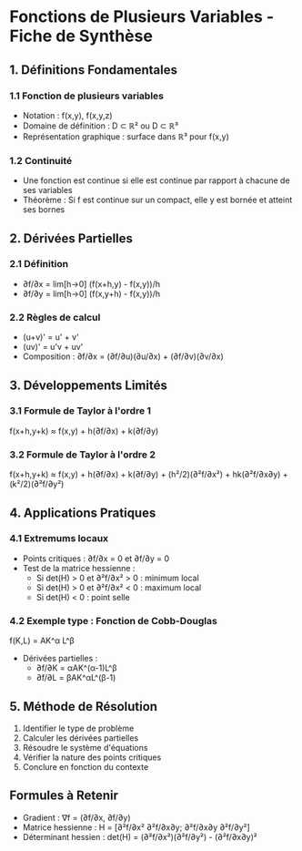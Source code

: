 # Fonctions de Plusieurs Variables - Fiche de Synthèse

## 1. Définitions Fondamentales

### 1.1 Fonction de plusieurs variables
- Notation : f(x,y), f(x,y,z)
- Domaine de définition : D ⊂ ℝ² ou D ⊂ ℝ³
- Représentation graphique : surface dans ℝ³ pour f(x,y)

### 1.2 Continuité
- Une fonction est continue si elle est continue par rapport à chacune de ses variables
- Théorème : Si f est continue sur un compact, elle y est bornée et atteint ses bornes

## 2. Dérivées Partielles

### 2.1 Définition
- ∂f/∂x = lim[h→0] (f(x+h,y) - f(x,y))/h
- ∂f/∂y = lim[h→0] (f(x,y+h) - f(x,y))/h

### 2.2 Règles de calcul
- (u+v)' = u' + v'
- (uv)' = u'v + uv'
- Composition : ∂f/∂x = (∂f/∂u)(∂u/∂x) + (∂f/∂v)(∂v/∂x)

## 3. Développements Limités

### 3.1 Formule de Taylor à l'ordre 1
f(x+h,y+k) ≈ f(x,y) + h(∂f/∂x) + k(∂f/∂y)

### 3.2 Formule de Taylor à l'ordre 2
f(x+h,y+k) ≈ f(x,y) + h(∂f/∂x) + k(∂f/∂y) + (h²/2)(∂²f/∂x²) + hk(∂²f/∂x∂y) + (k²/2)(∂²f/∂y²)

## 4. Applications Pratiques

### 4.1 Extremums locaux
- Points critiques : ∂f/∂x = 0 et ∂f/∂y = 0
- Test de la matrice hessienne :
  * Si det(H) > 0 et ∂²f/∂x² > 0 : minimum local
  * Si det(H) > 0 et ∂²f/∂x² < 0 : maximum local
  * Si det(H) < 0 : point selle

### 4.2 Exemple type : Fonction de Cobb-Douglas
f(K,L) = AK^α L^β
- Dérivées partielles :
  * ∂f/∂K = αAK^(α-1)L^β
  * ∂f/∂L = βAK^αL^(β-1)

## 5. Méthode de Résolution

1. Identifier le type de problème
2. Calculer les dérivées partielles
3. Résoudre le système d'équations
4. Vérifier la nature des points critiques
5. Conclure en fonction du contexte

## Formules à Retenir
- Gradient : ∇f = (∂f/∂x, ∂f/∂y)
- Matrice hessienne : H = [∂²f/∂x² ∂²f/∂x∂y; ∂²f/∂x∂y ∂²f/∂y²]
- Déterminant hessien : det(H) = (∂²f/∂x²)(∂²f/∂y²) - (∂²f/∂x∂y)² 